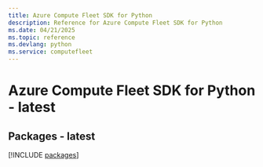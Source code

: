 ```yaml
---
title: Azure Compute Fleet SDK for Python
description: Reference for Azure Compute Fleet SDK for Python
ms.date: 04/21/2025
ms.topic: reference
ms.devlang: python
ms.service: computefleet
---
```

# Azure Compute Fleet SDK for Python - latest
## Packages - latest
[!INCLUDE [packages](compute-fleet-index.md)]